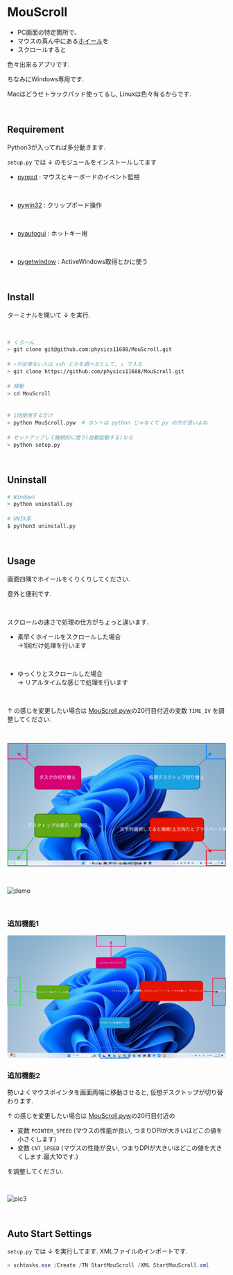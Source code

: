 # MouScroll

- PC画面の特定箇所で、
- マウスの真ん中にある[ホイール](https://www.google.com/search?q=%E3%83%9E%E3%82%A6%E3%82%B9%E3%80%80%E3%83%9B%E3%82%A4%E3%83%BC%E3%83%AB&sxsrf=ALiCzsZzaWhTD86-usTjNdb3LbD2ehagCA:1670849933437&source=lnms&tbm=isch&sa=X&ved=2ahUKEwjKm4WGkfT7AhWmmVYBHTxmCZIQ_AUoAnoECAEQBA&biw=1873&bih=929&dpr=1)を
- スクロールすると

色々出来るアプリです.

ちなみにWindows専用です.

Macはどうせトラックパッド使ってるし, Linuxは色々有るからです.

<br>

## Requirement
Python3が入ってれば多分動きます.

`setup.py` では ↓ のモジュールをインストールしてます

- [pynput](https://pynput.readthedocs.io/en/latest/) : マウスとキーボードのイベント監視

<br>

- [pywin32](https://github.com/mhammond/pywin32) : クリップボード操作

<br>

- [pyautogui](https://pyautogui.readthedocs.io/en/latest/) : ホットキー用

<br>

- [pygetwindow](https://pygetwindow.readthedocs.io/en/latest/) : ActiveWindows取得とかに使う


<br>

## Install

ターミナルを開いて ↓ を実行.

<br>

```bash
# くろ～ん
> git clone git@github.com:physics11688/MouScroll.git

# ↑が出来ない人は ssh とかを調べるとして, ↓ で入る
> git clone https://github.com/physics11688/MouScroll.git

# 移動
> cd MouScroll


# 1回使用するだけ
> python MouScroll.pyw  # ホントは python じゃなくて py の方が良いよね

# セットアップして継続的に使う(自動起動する)なら
> python setup.py

```

<br>

## Uninstall
```bash
# Windows
> python uninstall.py

# UNIX系
$ python3 uninstall.py
```

<br>



## Usage

画面四隅でホイールをくりくりしてください.

意外と便利です.

<br>

スクロールの速さで処理の仕方がちょっと違います.

- 素早くホイールをスクロールした場合<br> →1回だけ処理を行います

<br>

- ゆっくりとスクロールした場合<br>→ リアルタイムな感じで処理を行います

<br>

↑ の感じを変更したい場合は [MouScroll.pyw](./MouScroll.pyw)の20行目付近の変数 `TIME_IV` を調整してください.

<br>

![pic](./pic/pic.svg)

<br>

![demo](./pic/demo.gif)

<br>

### 追加機能1

![pic2](./pic/pic2.svg)

### 追加機能2

勢いよくマウスポインタを画面両端に移動させると, 仮想デスクトップが切り替わります.

↑ の感じを変更したい場合は [MouScroll.pyw](./MouScroll.pyw)の20行目付近の

- 変数 `POINTER_SPEED`   (マウスの性能が良い, つまりDPIが大きいほどこの値を小さくします)
- 変数 `CNT_SPEED`       (マウスの性能が良い, つまりDPIが大きいほどこの値を大きくします.最大10です.)

を調整してください.

<br>

![pic3](./pic/pic3.gif)

<br>

## Auto Start Settings

`setup.py` では ↓ を実行してます.
XMLファイルのインポートです.

```powershell
> schtasks.exe /Create /TN StartMouScroll /XML StartMouScroll.xml
```


<br>
